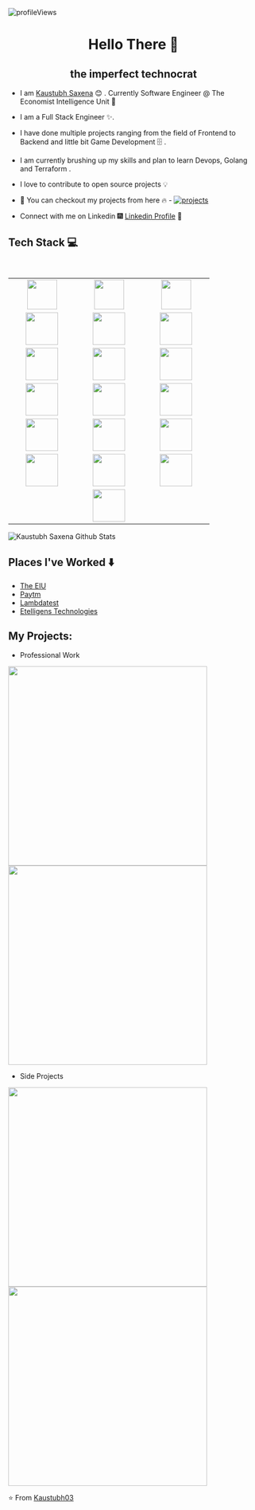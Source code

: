 ![profileViews](https://en3zcgi7b3erui3.m.pipedream.net/?username=kaustubh03)

<h1 align="center"> Hello There 👋 </h1>
<h2 align="center"> the imperfect technocrat </h2>

* I am [Kaustubh Saxena](https://www.kaustubh.dev/) :blush:	 . Currently Software Engineer @ The Economist Intelligence Unit :satellite:

* I am a Full Stack Engineer :sparkles:.

* I have done multiple projects ranging from the field of Frontend to Backend and little bit Game Development :file_cabinet: .

* I am currently brushing up my skills and plan to learn Devops, Golang and Terraform .

* I love to  contribute to open source projects :bulb:

* :magnet: You can checkout my projects from here :fire: - [![projects](https://forthebadge.com/images/badges/check-it-out.svg)](http://kaustubh.dev)

* Connect with me on Linkedin :fireworks: [Linkedin Profile](https://www.linkedin.com/in/kaustubh-saxena-b953ba27/) :sparkler:


## Tech Stack :computer:

<br>
<table>
<tbody>
 <tr>
<td align="center" width="20%">

<img height=60px src="https://kaustubh.dev/img/js.5b546759.svg"> 
</td>

<td align="center" width="20%">

<img height=60px src="https://kaustubh.dev/img/python.5029bd34.svg"> 
</td>

<td align="center" width="20%">

<img height=60px src="https://kaustubh.dev/img/php.89d81358.svg"> 
</td>
</tr>

<tr>
<td align="center" width="20%">

<img height=65px src="https://kaustubh.dev/img/react.366d288b.svg"> 
</td>

<td align="center" width="20%">
<img height=65px src="https://git-scm.com/images/logos/downloads/Git-Logo-2Color.png"> 
</td>

<td align="center" width="20%">
<img height=65px src="https://kaustubh.dev/img/vue.3d18d65c.svg"> 
</td>
</tr>

<tr>
<td align="center" width="20%">
<img height=65px src="https://kaustubh.dev/img/html.5e025b38.svg"> 
</td>

<td align="center" width="20%">
<img height=65px src="https://kaustubh.dev/img/css_sass_scss.436fe529.svg"> 
</td>



<td align="center" width="20%">
<img height=65px src="https://kaustubh.dev/img/redux.3e3945f4.svg"> 
</td>
</tr>

<tr>
<td align="center" width="20%">
<img height=65px src="https://www.logolynx.com/images/logolynx/d5/d50b83324fb4fbab14cdfaf47409115b.jpeg"> 
</td>
<td align="center" width="20%">
    <img height=65px src="https://kaustubh.dev/img/typescript.3de182d2.svg"> 
</td>

<td align="center" width="20%">
<img height=65px src="https://i0.wp.com/www.complexsql.com/wp-content/uploads/2017/01/sql-logo.jpg?ssl=1"> 
</td>
</tr>

<tr>
    <td align="center" width="20%">
        <img height=65px src="https://kaustubh.dev/img/nextjs.6338e3b1.png"> 
    </td>
    <td align="center" width="20%">
        <img height=65px src="https://kaustubh.dev/img/nodejs.705b987e.svg"> 
    </td>
    <td align="center" width="20%">
        <img height=65px src="https://kaustubh.dev/img/graphql.e70025e8.svg"> 
    </td>
  </tr>
  <tr>
    <td align="center" width="20%"> 
        <img height=65px src="https://kaustubh.dev/img/illustration.6e78f383.svg"> 
    </td>
    <td align="center" width="20%">
        <img height=65px src="https://kaustubh.dev/img/laravel.bea042bc.svg"> 
    </td>
    <td align="center" width="20%">
        <img height=65px src="https://kaustubh.dev/img/codeignitor.510c5b6e.svg"> 
    </td>
</tr>
<tr>
  <td></td>
    <td align="center" width="20%">
        <img height=65px src="https://kaustubh.dev/img/yii2.cea65d0a.png"> 
    </td>
  <td></td>
</tr>
</tbody>
</table>


 
![Kaustubh Saxena Github Stats](https://github-readme-stats.vercel.app/api?username=kaustubh03&show_icons=true_color=fff&icon_color=79ff97&text_color=9f9f9f&bg_color=151515)

## Places I've Worked :arrow_down:
- [The EIU](https://economistgroup.com)
- [Paytm](https://paytm.com)
- [Lambdatest](https://lambdatest.com)
- [Etelligens Technologies](https://etelligens.com)


## My Projects:
- Professional Work
<img width="400" src="https://i.ibb.co/KjDjD3J/Screenshot-2020-09-29-at-9-49-30-PM.png" />
<img width="400" src="https://i.ibb.co/G752cnX/Screenshot-2020-09-29-at-10-03-12-PM.png" />

- Side Projects
<img width="400" src="https://i.ibb.co/qxwrWcn/Screenshot-2020-09-29-at-9-51-20-PM.png" />
<img width="400" src="https://i.ibb.co/0XgJWSS/Screenshot-2020-09-29-at-9-51-31-PM.png" />

:star: From [Kaustubh03](https://github.com/Kaustubh03/)
